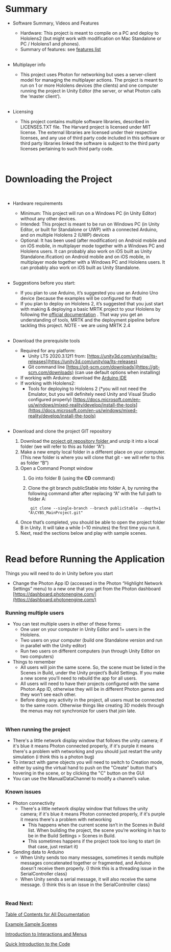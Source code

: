 



# Summary



* Software Summary, Videos and Features
    * Hardware: This project is meant to compile on a PC and deploy to Hololens2 (but might work with modification on Mac Standalone or PC / Hololens1 and phones).
    * Summary of features: see [features list](https://github.com/shankar-r19/CYBS-MArkdown-files/blob/main/1.2.%20AR%20CYB%20Software%20Features.md)
    </br>
* Multiplayer info
    * This project uses Photon for networking but uses a server-client model for managing the multiplayer actions. The project is meant to run on 1 or more Hololens devices (the clients) and one computer running the project in Unity Editor (the server, or what Photon calls the ‘master client’).

	</br>
* Licensing


  * This project contains multiple software libraries, described in LICENSES.TXT file. The Harvard project is licensed under MIT license. The external libraries are licensed under their respective licenses, and any use of third party code included in this software or third party libraries linked the software is subject to the third party licenses pertaining to such third party code.

</br>

# Downloading the Project
</br>


* Hardware requirements
	* Minimum: This project will run on a Windows PC (in Unity Editor) without any other devices.
	* Intended: This project is meant to be run on Windows PC (in Unity Editor, or built for Standalone or UWP) with a connected Arduino, and on multiple Hololens 2 (UWP) devices
	* Optional: It has been used (after modification) on Android mobile and on iOS mobile, in multiplayer mode together with a Windows PC and Hololens users. It can probably also work on iOS built as Unity Standalone.ification) on Android mobile and on iOS mobile, in multiplayer mode together with a Windows PC and Hololens users. It can probably also work on iOS built as Unity Standalone.
	 </br>
* Suggestions before you start:
	* If you plan to use Arduino, it’s suggested you use an Arduino Uno device (because the examples will be configured for that)
	* If you plan to deploy on Hololens 2, it’s suggested that you just start with making & deploying a basic MRTK project to your Hololens by following the  [official documentation](https://docs.microsoft.com/en-us/learn/paths/beginner-hololens-2-tutorials/) . That way you get an understanding of tools, MRTK and the deployment pipeline before tackling this project. NOTE - we are using MRTK 2.4

	</br>
* Download the prerequisite tools
    * Required for any platform:
        * Unity LTS 2020.3.12f1 from: [https://unity3d.com/unity/qa/lts-releases](https://unity3d.com/unity/qa/lts-releases) 
        * Git command line [https://git-scm.com/downloads](https://git-scm.com/downloads) (can use default options when installing)
    * If working with Arduino: download the [Arduino IDE](https://www.arduino.cc/en/software)
    * If working with Hololens2:
        * Tools for deploying to Hololens 2 (*you will not need the Emulator, but you will definitely need Unity and Visual Studio configured properly) [https://docs.microsoft.com/en-us/windows/mixed-reality/develop/install-the-tools](https://docs.microsoft.com/en-us/windows/mixed-reality/develop/install-the-tools) 

	</br>
* Download and clone the project GIT repository
  1. Download the [project git repository folder ](https://drive.google.com/drive/folders/1OYXOLFBOB_wIsSvPIqhKmE9DUbjhJddI?usp=sharing)and unzip it into a local folder (we will refer to this as folder “A”): 
  2. Make a new empty local folder in a different place on your computer. (This new folder is where you will clone that git - we will refer to this as folder “B”)
  3. Open a Command Prompt window
      1. Go into folder B (using the **CD** command)
      2. Clone the git branch publicStable into folder A, by running the following command after after replacing “A” with the full path to folder A: 

              git clone --single-branch --branch publicStable --depth=1 "A\CYBS_MainProject.git"

  4. Once that’s completed, you should be able to open the project folder B in Unity. It will take a while (~10 minutes) the first time you run it.
  5. Next, read the sections below and play with sample scenes.

	</br>
# Read before Running the Application


Things you will need to do in Unity before you start

  * Change the Photon App ID (accessed in the Photon “Highlight Network Settings” menu) to a new one that you get from the Photon dashboard [https://dashboard.photonengine.com/](https://dashboard.photonengine.com/)
	</br>
### Running multiple users

* You can test multiple users in either of these forms:
    * One user on your computer in Unity Editor and 1+ users in the Hololens.
    * Two users on your computer (build one Standalone version and run in parallel with the Unity editor)
    * Run two users on different computers (run through Unity Editor on two computers)
* Things to remember
    * All users will join the same scene. So, the scene must be listed in the Scenes in Build, under the Unity project’s Build Settings. If you make a new scene you’ll need to rebuild the app for all users.
    * All users will need to have their projects configured with the same Photon App ID, otherwise they will be in different Photon games and they won’t see each other. 
    * Before doing any activity in the project, all users must be connected to the same room. Otherwise things like creating 3D models through the menus may not synchronize for users that join late.
	</br>
### When running the project

  * There's a little network display window that follows the unity camera; if it's blue it means Photon connected properly, if it's purple it means there's a problem with networking and you should just restart the unity simulation (i think this is a photon bug)
  * To interact with game objects you will need to switch to Creation mode, either by using the virtual hand to push on the "Create" button that's hovering in the scene, or by clicking the "C" button on the GUI
  * You can use the ManualDataChannel to modify a channel’s value.
	</br>
### Known issues

* Photon connectivity
    * There's a little network display window that follows the unity camera; if it's blue it means Photon connected properly, if it's purple it means there's a problem with networking
        * This happens when the current scene isn’t in the Scenes in Build list. When building the project, the scene you’re working in has to be in the Build Settings > Scenes in Build.
        * This sometimes happens if the project took too long to start (in that case, just restart it)
* Sending data to Arduino
    * When Unity sends too many messages, sometimes it sends multiple messages concatenated together or fragmented, and Arduino doesn’t receive them properly. {I think this is a threading issue in the SerialController class}
    * When Unity sends a serial message, it will also receive the same message. {I think this is an issue in the SerialController class}
	</br>
### Read Next:


 [Table of Contents for All Documentation](https://github.com/shankar-r19/CYBS-MArkdown-files/blob/main/0.%20Documentation%20Table%20of%20Contents.md)

[Example Sample Scenes](https://github.com/shankar-r19/CYBS-MArkdown-files/blob/main/2.1%20Sample%20Scenes.md)

[Introduction to Interactions and Menus](https://github.com/shankar-r19/CYBS-MArkdown-files/blob/main/2.2.%20Intro%20to%20User%20Interactions%20and%20Menus.md)

[Quick Introduction to the Code](https://github.com/shankar-r19/CYBS-MArkdown-files/blob/main/3.0.%20Quick%20Introduction%20to%20the%20Code%20.md)
